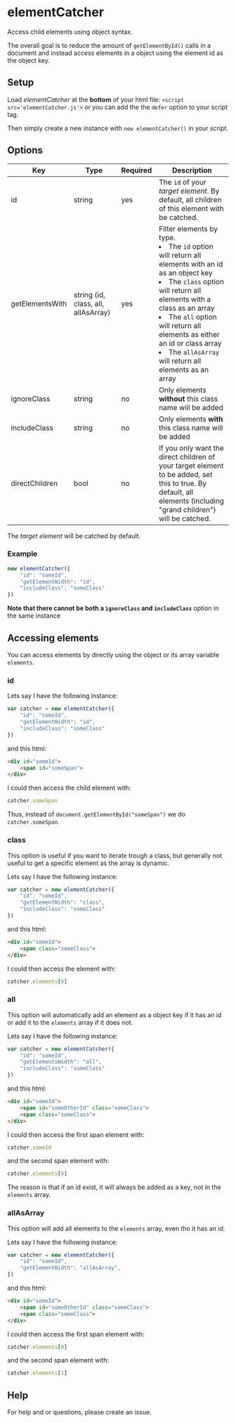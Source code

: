 # elementCatcher
Access child elements using object syntax.

The overall goal is to reduce the amount of `getElementById()` calls in a document and instead access elements in a object using the element id as the object key.

## Setup
Load *elementCatcher* at the **bottom** of your html file: `<script src='elementCatcher.js'>` or you can add the the `defer` option to your script tag.

Then simply create a new instance with `new elementCatcher()` in your script.

## Options

| Key | Type |Required | Description
| ----------- | ------------ |------------ |------------ |
| id  | string | yes  | The `id` of your *target element*. By default, all children of this element with be catched.  |
| getElementsWith | string (id, class, all, allAsArray) | yes | Filter elements by type. <li> The `id` option will return all elements with an id as an object key<li> The `class` option will return all elements with a class as an array <li>The `all` option will return all elements as either an id or class array  <li> The `allAsArray` will return all elements as an array|
| ignoreClass | string | no | Only elements **without**   this class name will be added |
| includeClass | string | no | Only elements **with** this class name will be added |
| directChildren | bool | no | If you only want the direct children of your target element to be added, set this to true. By default, all elements (including "grand children") will be catched.


The *target element* will be catched by default.

### Example 
```javascript
new elementCatcher({
    "id": "someId",
    "getElementWidth": "id",
    "includeClass": "someClass"
})
```

**Note that there cannot be both a `ìgnoreClass` and `includeClass`** option in the same instance

## Accessing elements
You can access elements by directly using the object or its array variable `elements`.
### id
Lets say I have the following instance:
```javascript
var catcher = new elementCatcher({
    "id": "someId",
    "getElementWidth": "id",
    "includeClass": "someClass"
})
```

and this html:
```html
<div id="someId">
    <span id="someSpan">
</div>
```

I could then access the child element with:
```javascript
catcher.someSpan
```

Thus, instead of `document.getElementById("someSpan")` we do `catcher.someSpan`.

### class
This option is useful if you want to iterate trough a class, but generally not useful to get a specific element as the array is dynamic.

Lets say I have the following instance:
```javascript
var catcher = new elementCatcher({
    "id": "someId",
    "getElementWidth": "class",
    "includeClass": "someClass"
})
```

and this html:
```html
<div id="someId">
    <span class="someClass">
</div>
```

I could then access the element with:
```javascript
catcher.elements[0]
```

### all
This option will automatically add an element as a object key if it has an id or add it to the `elements` array if it does not. 

Lets say I have the following instance:
```javascript
var catcher = new elementCatcher({
    "id": "someId",
    "getElementsWidth": "all",
    "includeClass": "someClass"
})
```

and this html:
```html
<div id="someId">
    <span id="someOtherId" class="someClass">
    <span class="someClass">
</div>
```

I could then access the first span element with:
```javascript
catcher.someId
```
and the second span element with:
```javascript
catcher.elements[0]
```

The reason is that if an id exist, it will always be added as a key, not in the `elements` array.

### allAsArray
This option will add all elements to the `elements` array, even tho it has an id.

Lets say I have the following instance:
```javascript
var catcher = new elementCatcher({
    "id": "someId",
    "getElementWidth": "allAsArray",
})
```

and this html:
```html
<div id="someId">
    <span id="someOtherId" class="someClass">
    <span class="someClass">
</div>
```

I could then access the first span element with:
```javascript
catcher.elements[0]
```
and the second span element with:
```javascript
catcher.elements[1]
```

## Help
For help and or questions, please create an issue.
